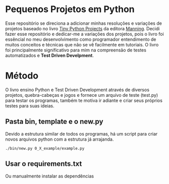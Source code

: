 # Pequenos Projetos em Python

Esse repositório se direciona a adicionar minhas resoluções e variações de projetos baseado no livro [Tiny Python Projects](https://www.amazon.com.br/Tiny-Python-Projects-testing-puzzles/dp/1617297518) da editora [Manning](https://www.manning.com/).
Decidi fazer esse repositório e dedicar-me a variações dos projetos, pois o livro foi essêncial no meu desenvolvimento como programador entendimento de muitos conceitos e técnicas que não se vê facilmente em tutoriais. O livro foi principalmente significativo para mim na compreensão de testes automatizados e **Test Driven Develpment**.

# Método

O livro ensino Python e Test Driven Development através de diversos projetos, quebra-cabeças e jogos e fornece um arquivo de teste (test.py) para testar os programas, também te motiva ir adiante e criar seus próprios testes para suas ideias.

## Pasta bin, template e o new.py

Devido a estrutura similar de todos os programas, há um script para criar novos arquivos python com a estrutura já arrajanda. 

```
./bin/new.py 0_X_example/example.py
```

## Usar o requirements.txt 
Ou manualmente instalar as dependências